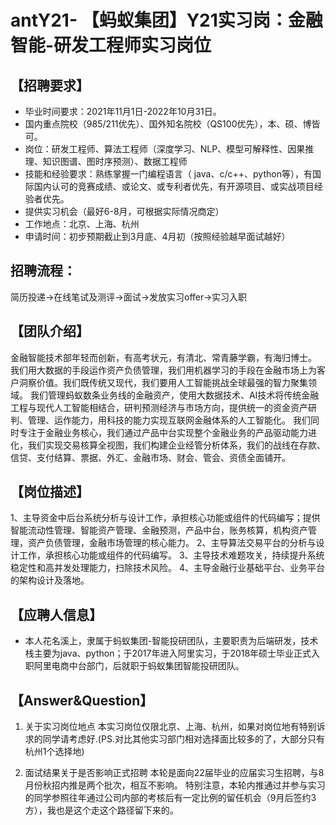 # antY21- 【蚂蚁集团】Y21实习岗：金融智能-研发工程师实习岗位

## 【招聘要求】
* 毕业时间要求：2021年11月1日-2022年10月31日。
* 国内重点院校（985/211优先）、国外知名院校（QS100优先），本、硕、博皆可。
* 岗位：研发工程师、算法工程师（深度学习、NLP、模型可解释性、因果推理、知识图谱、图时序预测）、数据工程师
* 技能和经验要求：熟练掌握一门编程语言（ java、c/c++、python等），有国际国内认可的竞赛成绩、或论文、或专利者优先，有开源项目、或实战项目经验者优先。
* 提供实习机会（最好6-8月，可根据实际情况商定）
* 工作地点：北京、上海、杭州
* 申请时间：初步预期截止到3月底、4月初（按照经验越早面试越好）

## 招聘流程：
简历投递->在线笔试及测评->面试->发放实习offer->实习入职


## 【团队介绍】
金融智能技术部年轻而创新，有高考状元，有清北、常青藤学霸，有海归博士。
我们用大数据的手段运作资产负债管理，我们用机器学习的手段在金融市场上为客户洞察价值。我们既传统又现代，我们要用人工智能挑战全球最强的智力聚集领域。
我们管理蚂蚁数条业务线的金融资产，使用大数据技术、AI技术将传统金融工程与现代人工智能相结合，研判预测经济与市场方向，提供统一的资金资产研判、管理、运作能力，用科技的能力实现互联网金融体系的人工智能化。
我们同时专注于金融业务核心，我们通过产品中台实现整个金融业务的产品驱动能力进化，我们实现交易核算全视图，我们构建企业经管分析体系，我们的战线在存款、信贷、支付结算、票据、外汇、金融市场、财会、管会、资债全面铺开。

## 【岗位描述】
1、主导资金中后台系统分析与设计工作，承担核心功能或组件的代码编写；提供智能流动性管理、智能资产管理、金融预测，产品中台，账务核算，机构资产管理，资产负债管理，金融市场管理的核心能力。
2、主导算法交易平台的分析与设计工作，承担核心功能或组件的代码编写。
3、主导技术难题攻关，持续提升系统稳定性和高并发处理能力，扫除技术风险。
4、主导金融行业基础平台、业务平台的架构设计及落地。

## 【应聘人信息】

* 本人花名溪上，隶属于蚂蚁集团-智能投研团队，主要职责为后端研发，技术栈主要为java、python；于2017年进入阿里实习，于2018年硕士毕业正式入职阿里电商中台部门，后就职于蚂蚁集团智能投研团队。

## 【Answer&Question】

1. 关于实习岗位地点
本实习岗位仅限北京、上海、杭州，如果对岗位地有特别诉求的同学请考虑好.(PS.对比其他实习部门相对选择面比较多的了，大部分只有杭州1个选择地)

2. 面试结果关于是否影响正式招聘
本轮是面向22届毕业的应届实习生招聘，与8月份秋招内推是两个批次，相互不影响。 特别注意，本轮内推通过并参与实习的同学参照往年通过公司内部的考核后有一定比例的留任机会（9月后签约3方），我也是这个走这个路径留下来的。

